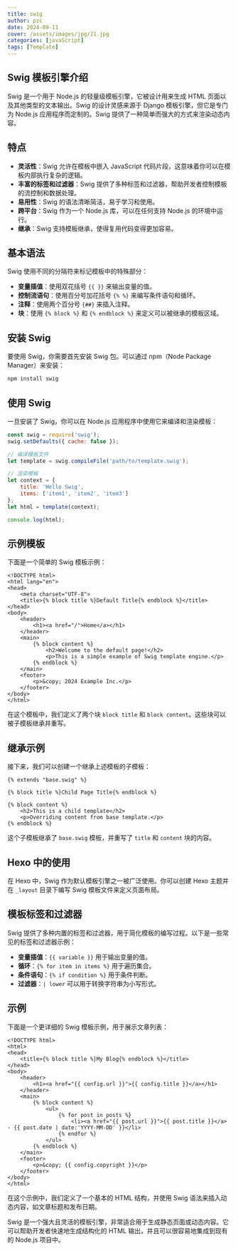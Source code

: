 ```yaml
---
title: swig
author: pzc
date: 2024-09-11
cover: /assets/images/jpg/21.jpg
categories: [javaScript]
tags: [Template]
---
```

## Swig 模板引擎介绍

Swig 是一个用于 Node.js 的轻量级模板引擎，它被设计用来生成 HTML 页面以及其他类型的文本输出。Swig 的设计灵感来源于 Django 模板引擎，但它是专门为 Node.js 应用程序而定制的。Swig 提供了一种简单而强大的方式来渲染动态内容。

## 特点

- **灵活性**：Swig 允许在模板中嵌入 JavaScript 代码片段，这意味着你可以在模板内部执行复杂的逻辑。
- **丰富的标签和过滤器**：Swig 提供了多种标签和过滤器，帮助开发者控制模板的流控制和数据处理。
- **易用性**：Swig 的语法清晰简洁，易于学习和使用。
- **跨平台**：Swig 作为一个 Node.js 库，可以在任何支持 Node.js 的环境中运行。
- **继承**：Swig 支持模板继承，使得复用代码变得更加容易。

## 基本语法

Swig 使用不同的分隔符来标记模板中的特殊部分：

- **变量插值**：使用双花括号 `{{ }}` 来输出变量的值。
- **控制流语句**：使用百分号加花括号 `{% %}` 来编写条件语句和循环。
- **注释**：使用两个百分号 `{##}` 来插入注释。
- **块**：使用 `{% block %}` 和 `{% endblock %}` 来定义可以被继承的模板区域。

## 安装 Swig

要使用 Swig，你需要首先安装 Swig 包。可以通过 npm（Node Package Manager）来安装：

```bash
npm install swig
```

## 使用 Swig

一旦安装了 Swig，你可以在 Node.js 应用程序中使用它来编译和渲染模板：

```javascript
const swig = require('swig');
swig.setDefaults({ cache: false });

// 编译模板文件
let template = swig.compileFile('path/to/template.swig');

// 渲染模板
let context = {
    title: 'Hello Swig',
    items: ['item1', 'item2', 'item3']
};
let html = template(context);

console.log(html);
```

## 示例模板

下面是一个简单的 Swig 模板示例：

```swig
<!DOCTYPE html>
<html lang="en">
<head>
    <meta charset="UTF-8">
    <title>{% block title %}Default Title{% endblock %}</title>
</head>
<body>
    <header>
        <h1><a href="/">Home</a></h1>
    </header>
    <main>
        {% block content %}
            <h2>Welcome to the default page!</h2>
            <p>This is a simple example of Swig template engine.</p>
        {% endblock %}
    </main>
    <footer>
        <p>&copy; 2024 Example Inc.</p>
    </footer>
</body>
</html>
```

在这个模板中，我们定义了两个块 `block title` 和 `block content`。这些块可以被子模板继承并重写。

## 继承示例

接下来，我们可以创建一个继承上述模板的子模板：

```swig
{% extends "base.swig" %}

{% block title %}Child Page Title{% endblock %}

{% block content %}
    <h2>This is a child template</h2>
    <p>Overriding content from base template.</p>
{% endblock %}
```

这个子模板继承了 `base.swig` 模板，并重写了 `title` 和 `content` 块的内容。

## Hexo 中的使用

在 Hexo 中，Swig 作为默认模板引擎之一被广泛使用。你可以创建 Hexo 主题并在 `_layout` 目录下编写 Swig 模板文件来定义页面布局。

## 模板标签和过滤器

Swig 提供了多种内置的标签和过滤器，用于简化模板的编写过程。以下是一些常见的标签和过滤器示例：

- **变量插值**：`{{ variable }}` 用于输出变量的值。
- **循环**：`{% for item in items %}` 用于遍历集合。
- **条件语句**：`{% if condition %}` 用于条件判断。
- **过滤器**：`| lower` 可以用于转换字符串为小写形式。

## 示例

下面是一个更详细的 Swig 模板示例，用于展示文章列表：

```swig
<!DOCTYPE html>
<html>
<head>
    <title>{% block title %}My Blog{% endblock %}</title>
</head>
<body>
    <header>
        <h1><a href="{{ config.url }}">{{ config.title }}</a></h1>
    </header>
    <main>
        {% block content %}
            <ul>
                {% for post in posts %}
                    <li><a href="{{ post.url }}">{{ post.title }}</a> - {{ post.date | date:'YYYY-MM-DD' }}</li>
                {% endfor %}
            </ul>
        {% endblock %}
    </main>
    <footer>
        <p>&copy; {{ config.copyright }}</p>
    </footer>
</body>
</html>
```

在这个示例中，我们定义了一个基本的 HTML 结构，并使用 Swig 语法来插入动态内容，如文章标题和发布日期。

Swig 是一个强大且灵活的模板引擎，非常适合用于生成静态页面或动态内容。它可以帮助开发者快速地生成结构化的 HTML 输出，并且可以很容易地集成到现有的 Node.js 项目中。
